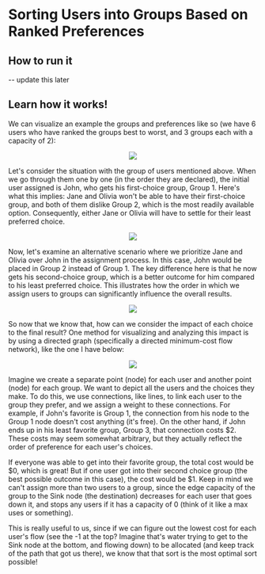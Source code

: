 # Sorting Users into Groups Based on Ranked Preferences

## How to run it
-- update this later

## Learn how it works!

We can visualize an example the groups and preferences like so (we have 6 users who have ranked the groups best to worst, and 3 groups each with a capacity of 2):

<p align="center">
  <img src="https://github.com/user-attachments/assets/2c2e27e7-76e5-4084-a4d0-5078cae0c476">
</p>

Let's consider the situation with the group of users mentioned above. When we go through them one by one (in the order they are declared), the initial user assigned is John, who gets his first-choice group, Group 1. Here's what this implies: Jane and Olivia won't be able to have their first-choice group, and both of them dislike Group 2, which is the most readily available option. Consequently, either Jane or Olivia will have to settle for their least preferred choice.

<p align="center">
  <img src="https://github.com/cooper-ross/ranked-preference-sort/assets/120236631/efb3fe40-c84c-4d10-bc2d-46a5d26fd6b3">
</p>

Now, let's examine an alternative scenario where we prioritize Jane and Olivia over John in the assignment process. In this case, John would be placed in Group 2 instead of Group 1. The key difference here is that he now gets his second-choice group, which is a better outcome for him compared to his least preferred choice. This illustrates how the order in which we assign users to groups can significantly influence the overall results.

<p align="center">
  <img src="https://github.com/cooper-ross/ranked-preference-sort/assets/120236631/bbbf768a-95d1-4fc4-bdce-009837081574">
</p>

So now that we know that, how can we consider the impact of each choice to the final result? One method for visualizing and analyzing this impact is by using a directed graph (specifically a directed minimum-cost flow network), like the one I have below:

<p align="center">
  <img src="https://github.com/cooper-ross/ranked-preference-sort/assets/120236631/62addfb6-3973-4a9b-9a03-6bece0ac0a8e)">
</p>

Imagine we create a separate point (node) for each user and another point (node) for each group. We want to depict all the users and the choices they make. To do this, we use connections, like lines, to link each user to the group they prefer, and we assign a weight to these connections. For example, if John's favorite is Group 1, the connection from his node to the Group 1 node doesn't cost anything (it's free). On the other hand, if John ends up in his least favorite group, Group 3, that connection costs $2. These costs may seem somewhat arbitrary, but they actually reflect the order of preference for each user's choices.

If everyone was able to get into their favorite group, the total cost would be $0, which is great! But if one user got into their second choice group (the best possible outcome in this case), the cost would be $1. Keep in mind we can't assign more than two users to a group, since the edge capacity of the group to the Sink node (the destination) decreases for each user that goes down it, and stops any users if it has a capacity of 0 (think of it like a max uses or something).

This is really useful to us, since if we can figure out the lowest cost for each user's flow (see the -1 at the top? Imagine that's water trying to get to the Sink node at the bottom, and flowing down) to be allocated (and keep track of the path that got us there), we know that that sort is the most optimal sort possible!
